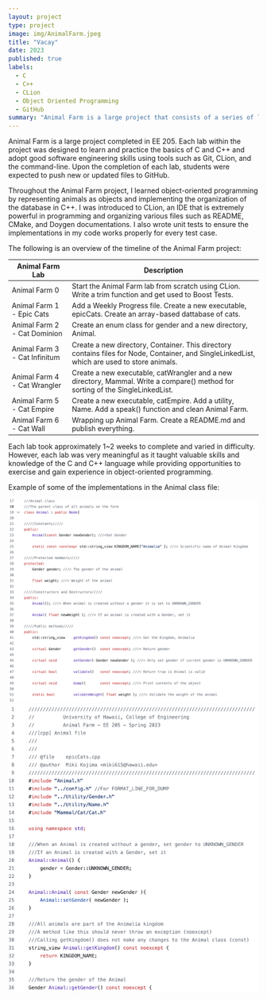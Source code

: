 ```yaml
---
layout: project
type: project
image: img/AnimalFarm.jpeg
title: "Vacay"
date: 2023
published: true
labels:
  - C
  - C++
  - CLion
  - Object Oriented Programming
  - GitHub
summary: "Animal Farm is a large project that consists of a series of labs. Each lab is designed to learn and practice the basics of C and C++."
---
```

Animal Farm is a large project completed in EE 205. Each lab within the project was designed to learn and practice the basics of C and C++ and adopt good software engineering skills using tools such as Git, CLion, and the command-line. Upon the completion of each lab, students were expected to push new or updated files to GitHub. 

Throughout the Animal Farm project, I learned object-oriented programming by representing animals as objects and implementing the organization of the database in C++. I was introduced to CLion, an IDE that is extremely powerful in programming and organizing various files such as README, CMake, and Doygen documentations. I also wrote unit tests to ensure the implementations in my code works properly for every test case. 

The following is an overview of the timeline of the Animal Farm project:

| Animal Farm Lab | Description |
| --- | --- |
| Animal Farm 0 | Start the Animal Farm lab from scratch using CLion. Write a trim function and get used to Boost Tests. |
| Animal Farm 1 - Epic Cats | Add a Weekly Progress file. Create a new executable, epicCats. Create an array-based dattabase of cats. |
| Animal Farm 2 - Cat Dominion | Create an enum class for gender and a new directory, Animal. |
| Animal Farm 3 - Cat Infinitum | Create a new directory, Container. This directory contains files for Node, Container, and SingleLinkedList, which are used to store animals. |
| Animal Farm 4 - Cat Wrangler | Create a new executable, catWrangler and a new directory, Mammal. Write a compare() method for sorting of the SingleLinkedList. |
| Animal Farm 5 - Cat Empire | Create a new executable, catEmpire. Add a utility, Name. Add a speak() function and clean Animal Farm. |
| Animal Farm 6 - Cat Wall | Wrapping up Animal Farm. Create a README.md and publish everything. |

Each lab took approximately 1~2 weeks to complete and varied in difficulty. However, each lab was very meaningful as it taught valuable skills and knowledge of the C and C++ language while providing opportunities to exercise and gain experience in object-oriented programming.

Example of some of the implementations in the Animal class file:


<img width="700px" src="../img/AnimalFarmScreenShot.png">
<img width="700px" src="../img/AnimalFarmScreenShot2.png">


